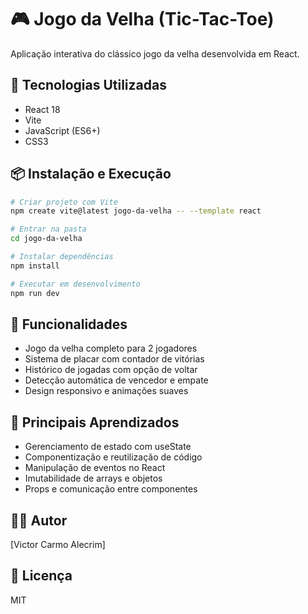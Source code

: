 # 🎮 Jogo da Velha (Tic-Tac-Toe)

Aplicação interativa do clássico jogo da velha desenvolvida em React.

## 🚀 Tecnologias Utilizadas

- React 18
- Vite
- JavaScript (ES6+)
- CSS3

## 📦 Instalação e Execução
```bash
# Criar projeto com Vite
npm create vite@latest jogo-da-velha -- --template react

# Entrar na pasta
cd jogo-da-velha

# Instalar dependências
npm install

# Executar em desenvolvimento
npm run dev
```

## 🎯 Funcionalidades

- Jogo da velha completo para 2 jogadores
- Sistema de placar com contador de vitórias
- Histórico de jogadas com opção de voltar
- Detecção automática de vencedor e empate
- Design responsivo e animações suaves

## 📖 Principais Aprendizados

- Gerenciamento de estado com useState
- Componentização e reutilização de código
- Manipulação de eventos no React
- Imutabilidade de arrays e objetos
- Props e comunicação entre componentes

## 👨‍💻 Autor

[Victor Carmo Alecrim]

## 📄 Licença

MIT
